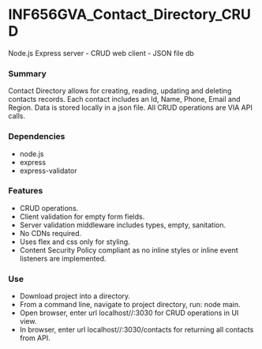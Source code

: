 # INF656GVA_Contact_Directory_CRUD
Node.js Express server - CRUD web client - JSON file db

### Summary
Contact Directory allows for creating, reading, updating and deleting contacts records. Each contact includes an Id, Name, Phone, Email and Region. Data is stored locally in a json file. All CRUD operations are VIA API calls. 

### Dependencies
- node.js
- express
- express-validator

### Features
- CRUD operations.
- Client validation for empty form fields.
- Server validation middleware includes types, empty, sanitation.
- No CDNs required.
- Uses flex and css only for styling.
- Content Security Policy compliant as no inline styles or inline event listeners are implemented.

### Use
- Download project into a directory.
- From a command line, navigate to project directory, run: node main.
- Open browser, enter url localhost//:3030 for CRUD operations in UI view.
- In browser, enter url localhost//:3030/contacts for returning all contacts from API.

 

